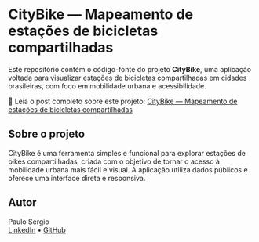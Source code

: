 # CityBike — Mapeamento de estações de bicicletas compartilhadas

Este repositório contém o código-fonte do projeto **CityBike**, uma aplicação voltada para visualizar estações de bicicletas compartilhadas em cidades brasileiras, com foco em mobilidade urbana e acessibilidade.

🔗 Leia o post completo sobre este projeto: [CityBike — Mapeamento de estações de bicicletas compartilhadas](https://commit-blog-paulodev.vercel.app/topicos/city-bike-brasil-mobilidade-urbana-em-tempo-real)

## Sobre o projeto

CityBike é uma ferramenta simples e funcional para explorar estações de bikes compartilhadas, criada com o objetivo de tornar o acesso à mobilidade urbana mais fácil e visual. A aplicação utiliza dados públicos e oferece uma interface direta e responsiva.

## Autor

Paulo Sérgio  
[LinkedIn](https://www.linkedin.com/in/paulosergioelf) • [GitHub](https://github.com/pauloelf)
